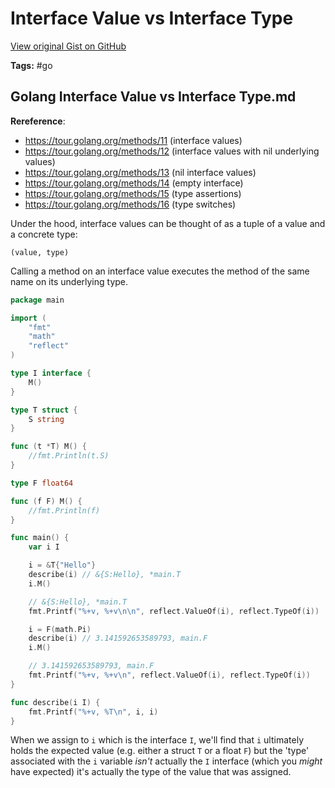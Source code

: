 # Interface Value vs Interface Type 

[View original Gist on GitHub](https://gist.github.com/Integralist/636314c080a3b88ada95a68a03068a52)

**Tags:** #go

## Golang Interface Value vs Interface Type.md

**Rereference**:
- https://tour.golang.org/methods/11 (interface values)
- https://tour.golang.org/methods/12 (interface values with nil underlying values)
- https://tour.golang.org/methods/13 (nil interface values)
- https://tour.golang.org/methods/14 (empty interface)
- https://tour.golang.org/methods/15 (type assertions)
- https://tour.golang.org/methods/16 (type switches)

Under the hood, interface values can be thought of as a tuple of a value and a concrete type: 

```
(value, type)
```

 Calling a method on an interface value executes the method of the same name on its underlying type. 
 
```go
package main

import (
	"fmt"
	"math"
	"reflect"
)

type I interface {
	M()
}

type T struct {
	S string
}

func (t *T) M() {
	//fmt.Println(t.S)
}

type F float64

func (f F) M() {
	//fmt.Println(f)
}

func main() {
	var i I

	i = &T{"Hello"}
	describe(i) // &{S:Hello}, *main.T
	i.M()

	// &{S:Hello}, *main.T
	fmt.Printf("%+v, %+v\n\n", reflect.ValueOf(i), reflect.TypeOf(i))

	i = F(math.Pi)
	describe(i) // 3.141592653589793, main.F
	i.M()

	// 3.141592653589793, main.F
	fmt.Printf("%+v, %+v\n", reflect.ValueOf(i), reflect.TypeOf(i))
}

func describe(i I) {
	fmt.Printf("%+v, %T\n", i, i)
}
```

When we assign to `i` which is the interface `I`, we'll find that `i` ultimately holds the expected value (e.g. either a struct `T` or a float `F`) but the 'type' associated with the `i` variable _isn't_ actually the `I` interface (which you _might_ have expected) it's actually the type of the value that was assigned.

